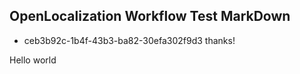 ## OpenLocalization Workflow Test MarkDown
* ceb3b92c-1b4f-43b3-ba82-30efa302f9d3 
thanks!

Hello world